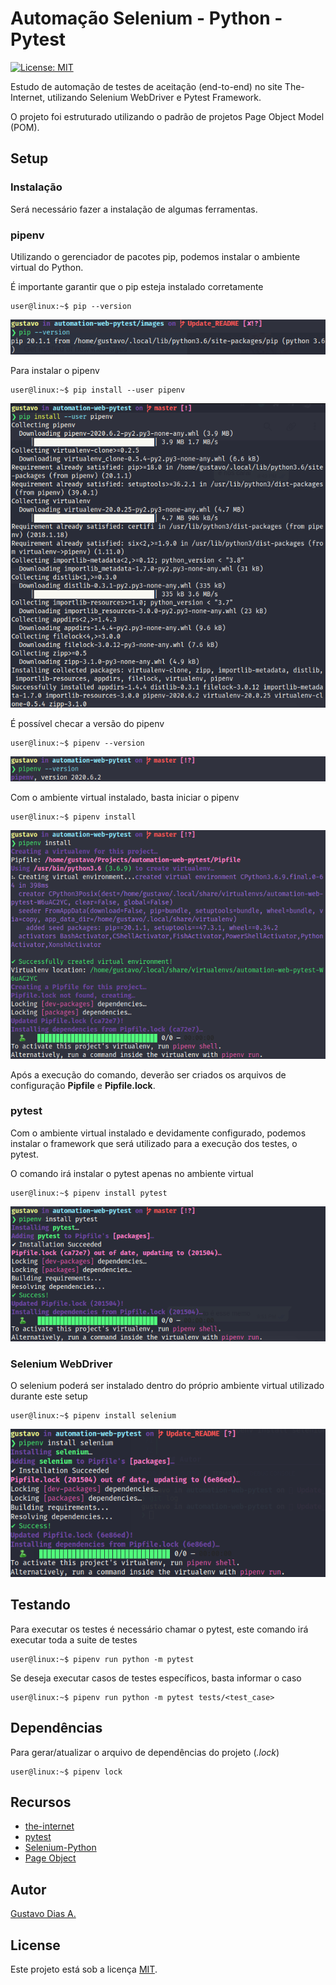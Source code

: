 # Automação Selenium - Python - Pytest

[![License: MIT](https://img.shields.io/badge/License-MIT-blue.svg)](https://opensource.org/licenses/MIT)

Estudo de automação de testes de aceitação (end-to-end) no site The-Internet, utilizando Selenium WebDriver e Pytest Framework.

O projeto foi estruturado utilizando o padrão de projetos Page Object Model (POM).

## Setup

### Instalação

Será necessário fazer a instalação de algumas ferramentas.

### pipenv

Utilizando o gerenciador de pacotes pip, podemos instalar o ambiente virtual do Python.

É importante garantir que o pip esteja instalado corretamente

```console
user@linux:~$ pip --version
```

![pip --version](images/pip_version.png)

Para instalar o pipenv

```console
user@linux:~$ pip install --user pipenv
```

![pip install --user pipenv](images/pip_install_pipenv.png)

É possível checar a versão do pipenv

```console
user@linux:~$ pipenv --version
```

![pipenv --version](images/pipenv_version.png)

Com o ambiente virtual instalado, basta iniciar o pipenv

```console
user@linux:~$ pipenv install
```

![pipenv install](images/pipenv_install_ini.png)

Após a execução do comando, deverão ser criados os arquivos de configuração **Pipfile** e **Pipfile.lock**.

### pytest

Com o ambiente virtual instalado e devidamente configurado, podemos instalar o framework que será utilizado para a execução dos testes, o pytest.

O comando irá instalar o pytest apenas no ambiente virtual

```console
user@linux:~$ pipenv install pytest
```

![pipenv install pytest](images/pipenv_install_pytest.png)

### Selenium WebDriver

O selenium poderá ser instalado dentro do próprio ambiente virtual utilizado durante este setup

```console
user@linux:~$ pipenv install selenium
```

![pipenv install selenium](images/pipenv_install_selenium.png)

## Testando

Para executar os testes é necessário chamar o pytest, este comando irá executar toda a suite de testes

```console
user@linux:~$ pipenv run python -m pytest
```

Se deseja executar casos de testes específicos, basta informar o caso

```console
user@linux:~$ pipenv run python -m pytest tests/<test_case>
```

## Dependências

Para gerar/atualizar o arquivo de dependências do projeto (*.lock*)

```console
user@linux:~$ pipenv lock
```

## Recursos

* [the-internet](https://the-internet.herokuapp.com/)
* [pytest](https://docs.pytest.org/en/latest/)
* [Selenium-Python](https://selenium-python.readthedocs.io/)
* [Page Object](https://martinfowler.com/bliki/PageObject.html)

## Autor

[Gustavo Dias A.](https://www.linkedin.com/in/gustavo-dias-alexandre-543568157/)

## License

Este projeto está sob a licença [MIT](LICENSE).
